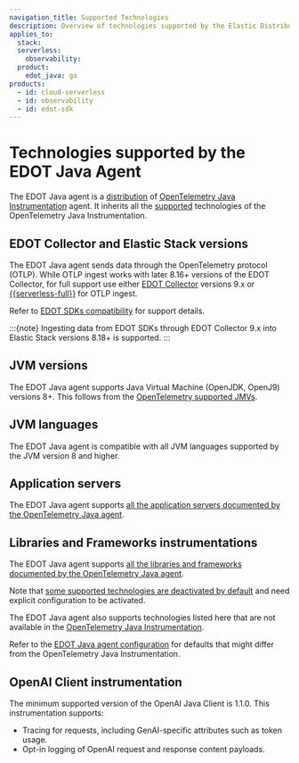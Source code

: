 ```yaml
---
navigation_title: Supported Technologies
description: Overview of technologies supported by the Elastic Distribution of OpenTelemetry (EDOT) Java Agent, including JVM versions, application servers, frameworks, and LLM instrumentations.
applies_to:
  stack:
  serverless:
    observability:
  product:
    edot_java: ga
products:
  - id: cloud-serverless
  - id: observability
  - id: edot-sdk
---
```


# Technologies supported by the EDOT Java Agent

The EDOT Java agent is a [distribution](https://opentelemetry.io/docs/concepts/distributions/) of [OpenTelemetry Java Instrumentation](https://github.com/open-telemetry/opentelemetry-java-instrumentation) agent. It inherits all the [supported](../../compatibility/nomenclature.md) technologies of the OpenTelemetry Java Instrumentation.

## EDOT Collector and Elastic Stack versions

The EDOT Java agent sends data through the OpenTelemetry protocol (OTLP). While OTLP ingest works with later 8.16+ versions of the EDOT Collector, for full support use either [EDOT Collector](../../edot-collector/index.md) versions 9.x or [{{serverless-full}}](docs-content://deploy-manage/deploy/elastic-cloud/serverless.md) for OTLP ingest.

Refer to [EDOT SDKs compatibility](../../compatibility/sdks.md) for support details.

:::{note}
Ingesting data from EDOT SDKs through EDOT Collector 9.x into Elastic Stack versions 8.18+ is supported.
:::

## JVM versions

The EDOT Java agent supports Java Virtual Machine (OpenJDK, OpenJ9) versions 8+. This follows from the [OpenTelemetry supported JMVs](https://github.com/open-telemetry/opentelemetry-java-instrumentation/blob/main/docs/supported-libraries.md#jvms-and-operating-systems).

## JVM languages

The EDOT Java agent is compatible with all JVM languages supported by the JVM version 8 and higher.

## Application servers

The EDOT Java agent supports [all the application servers documented by the OpenTelemetry Java agent](https://github.com/open-telemetry/opentelemetry-java-instrumentation/blob/main/docs/supported-libraries.md#application-servers).

## Libraries and Frameworks instrumentations

The EDOT Java agent supports [all the libraries and frameworks documented by the OpenTelemetry Java agent](https://github.com/open-telemetry/opentelemetry-java-instrumentation/blob/main/docs/supported-libraries.md#libraries--frameworks).

Note that [some supported technologies are deactivated by default](https://github.com/open-telemetry/opentelemetry-java-instrumentation/blob/main/docs/supported-libraries.md#disabled-instrumentations) and need explicit configuration to be activated.

The EDOT Java agent also supports technologies listed here that are not available in the [OpenTelemetry Java Instrumentation](https://github.com/open-telemetry/opentelemetry-java-instrumentation).

Refer to the [EDOT Java agent configuration](./configuration.md#configuration-options) for defaults that might differ from the OpenTelemetry Java Instrumentation.

## OpenAI Client instrumentation

The minimum supported version of the OpenAI Java Client is 1.1.0. This instrumentation supports:

* Tracing for requests, including GenAI-specific attributes such as token usage.
* Opt-in logging of OpenAI request and response content payloads.

